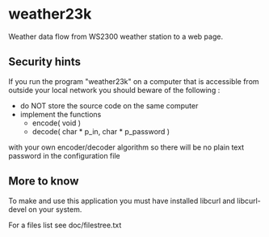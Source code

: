 # weather23k
Weather data flow from WS2300 weather station to a web page.

## Security hints
If you run the program "weather23k" on a computer that is accessible from
outside your local network you should beware of the following :
- do NOT store the source code on the same computer
- implement the functions
    - encode( void )
    - decode( char * p_in, char * p_password )

with your own encoder/decoder algorithm so there will be no plain text
password in the configuration file

## More to know
To make and use this application you must have installed libcurl and
libcurl-devel on your system.

For a files list see doc/filestree.txt
